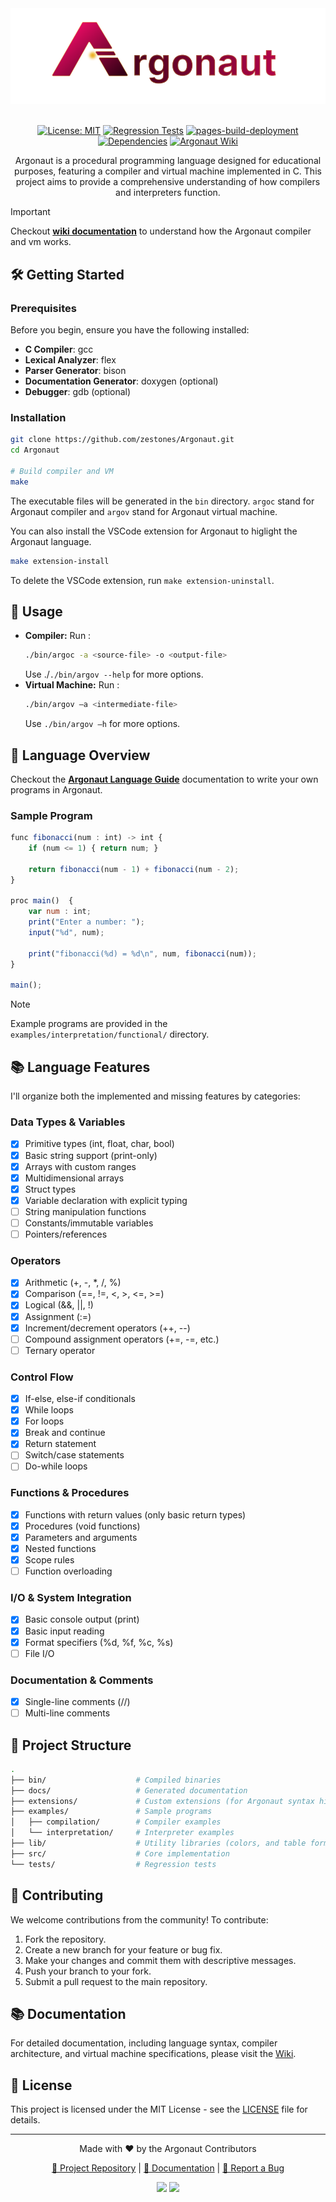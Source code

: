 <div align="center">
  <img src="./extensions/custom-icons/icons/icon.png" alt="Argonaut">
  
  <br />
  <br />
  
  [![License: MIT](https://img.shields.io/badge/License-MIT-blue.svg)](LICENSE)
  [![Regression Tests](https://github.com/zestones/Argonaut/actions/workflows/regression.yml/badge.svg?branch=main)](https://github.com/zestones/Argonaut/actions/workflows/regression.yml)
  [![pages-build-deployment](https://github.com/zestones/Argonaut/actions/workflows/pages/pages-build-deployment/badge.svg)](https://github.com/zestones/Argonaut/actions/workflows/pages/pages-build-deployment)
  [![Dependencies](https://img.shields.io/badge/dependencies-GCC%2C%20Flex%2C%20Bison-orange)](https://gcc.gnu.org/)
  [![Argonaut Wiki](https://img.shields.io/badge/Wiki-Argonaut-blue?style=flat)](https://github.com/zestones/Argonaut/wiki)

  <p>Argonaut is a procedural programming language designed for educational purposes, featuring a compiler and virtual machine implemented in C. This project aims to provide a comprehensive understanding of how compilers and interpreters function.
  </p>
</div>

> [!IMPORTANT]
> Checkout **[wiki documentation](https://github.com/zestones/Argonaut/wiki)** to understand how the Argonaut compiler and vm works.

## 🛠️ Getting Started

### Prerequisites

Before you begin, ensure you have the following installed:

- **C Compiler**: gcc
- **Lexical Analyzer**: flex
- **Parser Generator**: bison
- **Documentation Generator**: doxygen (optional)
- **Debugger**: gdb (optional)

### Installation

```bash
git clone https://github.com/zestones/Argonaut.git
cd Argonaut

# Build compiler and VM
make
```

The executable files will be generated in the `bin` directory. ``argoc`` stand for Argonaut compiler and ``argov`` stand for Argonaut virtual machine.

You can also install the VSCode extension for Argonaut to higlight the Argonaut language.

```bash
make extension-install
```

To delete the VSCode extension, run ``make extension-uninstall``.

## 🚀 Usage

- **Compiler:** Run :
  ```bash
  ./bin/argoc -a <source-file> -o <output-file>
  ```
  Use ./``./bin/argov --help`` for more options.
- **Virtual Machine:** Run :
  ```bash
  ./bin/argov –a <intermediate-file>
  ```
  Use ``./bin/argov –h`` for more options.

## 📜 Language Overview

Checkout the **[Argonaut Language Guide](https://github.com/zestones/Argonaut/wiki/argonaut-language-guide)** documentation to write your own programs in Argonaut.

### Sample Program

```js
func fibonacci(num : int) -> int {
    if (num <= 1) { return num; }

    return fibonacci(num - 1) + fibonacci(num - 2);
}

proc main()  {
    var num : int;
    print("Enter a number: ");
    input("%d", num);

    print("fibonacci(%d) = %d\n", num, fibonacci(num));
}

main();
```

> [!NOTE]
> Example programs are provided in the `examples/interpretation/functional/` directory.

## 📚 Language Features

I'll organize both the implemented and missing features by categories:

### Data Types & Variables

- [x] Primitive types (int, float, char, bool)
- [x] Basic string support (print-only)
- [x] Arrays with custom ranges
- [x] Multidimensional arrays
- [x] Struct types
- [x] Variable declaration with explicit typing
- [ ] String manipulation functions
- [ ] Constants/immutable variables
- [ ] Pointers/references

### Operators

- [x] Arithmetic (+, -, *, /, %)
- [x] Comparison (==, !=, <, >, <=, >=)
- [x] Logical (&&, ||, !)
- [x] Assignment (:=)
- [x] Increment/decrement operators (++, --)
- [ ] Compound assignment operators (+=, -=, etc.)
- [ ] Ternary operator

### Control Flow

- [x] If-else, else-if conditionals
- [x] While loops
- [x] For loops
- [x] Break and continue
- [x] Return statement
- [ ] Switch/case statements
- [ ] Do-while loops

### Functions & Procedures

- [x] Functions with return values (only basic return types)
- [x] Procedures (void functions)
- [x] Parameters and arguments
- [x] Nested functions
- [x] Scope rules
- [ ] Function overloading

### I/O & System Integration

- [x] Basic console output (print)
- [x] Basic input reading
- [x] Format specifiers (%d, %f, %c, %s)
- [ ] File I/O

### Documentation & Comments

- [x] Single-line comments (//)
- [ ] Multi-line comments

## 📂 Project Structure

```bash
.
├── bin/                    # Compiled binaries
├── docs/                   # Generated documentation
├── extensions/             # Custom extensions (for Argonaut syntax highlighting)
├── examples/               # Sample programs
│   ├── compilation/        # Compiler examples
│   └── interpretation/     # Interpreter examples        
├── lib/                    # Utility libraries (colors, and table formatting)
├── src/                    # Core implementation
└── tests/                  # Regression tests
```

## 🤝 Contributing

We welcome contributions from the community! To contribute:

1. Fork the repository.
2. Create a new branch for your feature or bug fix.
3. Make your changes and commit them with descriptive messages.
4. Push your branch to your fork.
5. Submit a pull request to the main repository.

## 📚 Documentation

For detailed documentation, including language syntax, compiler architecture, and virtual machine specifications, please visit the [Wiki](https://github.com/zestones/Argonaut/wiki).

## 📜 License

This project is licensed under the MIT License - see the [LICENSE](LICENSE) file for details.

---
<div align="center">
  <p>Made with ❤️ by the Argonaut Contributors</p>
  <p>
    <a href="https://github.com/zestones/Argonaut">🔗 Project Repository</a> |
    <a href="https://github.com/zestones/Argonaut/wiki">📖 Documentation</a> |
    <a href="https://github.com/zestones/Argonaut/issues">🐛 Report a Bug</a>
  </p>
  <p>
    <img src="https://img.shields.io/github/stars/zestones/Argonaut?style=social" />
    <img src="https://img.shields.io/github/forks/zestones/Argonaut?style=social" />
  </p>
</div>